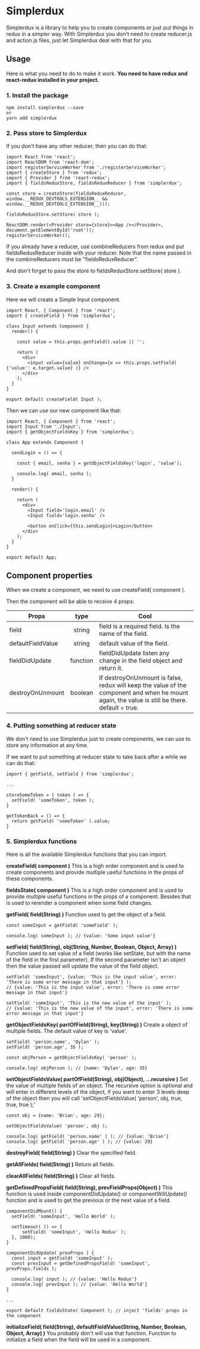 # Simplerdux

Simplerdux is a library to help you to create components or just put things in redux in a simpler way.
With Simplerdux you don't need to create reducer.js and action.js files, just let Simplerdux deal with that for you.

## Usage

Here is what you need to do to make it work.
**You need to have redux and react-redux installed in your project.**

### 1. Install the package

```
npm install simplerdux --save
or
yarn add simplerdux
```
### 2. Pass store to Simplerdux

  If you don't have any other reducer, then you can do that:
```
import React from 'react';
import ReactDOM from 'react-dom';
import registerServiceWorker from './registerServiceWorker';
import { createStore } from 'redux';
import { Provider } from 'react-redux';
import { fieldsReduxStore, fieldsReduxReducer } from 'simplerdux';

const store = createStore(fieldsReduxReducer, window.__REDUX_DEVTOOLS_EXTENSION__ && window.__REDUX_DEVTOOLS_EXTENSION__());

fieldsReduxStore.setStore( store );

ReactDOM.render(<Provider store={store}><App /></Provider>, document.getElementById('root'));
registerServiceWorker();
```

If you already have a reducer, use combineReducers from redux and put fieldsReduxReducer inside with your reducer.
Note that the name passed in the combineReducers must be "fieldsReduxReducer".

And don't forget to pass the store to fieldsReduxStore.setStore( store ).

### 3. Create a example component

Here we will create a Simple Input component.

```
import React, { Component } from 'react';
import { createField } from 'simplerdux';

class Input extends Component {
  render() {

    const value = this.props.getField().value || '';

    return (
      <div>
        <input value={value} onChange={e => this.props.setField( {'value': e.target.value} )} />
      </div>
    );
  }
}

export default createField( Input );
```

Then we can use our new component like that:
```
import React, { Component } from 'react';
import Input from './Input';
import { getObjectFieldsKey } from 'simplerdux';

class App extends Component {

  sendLogin = () => {

    const { email, senha } = getObjectFieldsKey('login', 'value');

    console.log( email, senha );
  }

  render() {

    return (
      <div>
        <Input field='login.email' />
        <Input field='login.senha' />

        <button onClick={this.sendLogin}>Login</button>
      </div>
    );
  }
}

export default App;
```

## Component properties

When we create a component, we need to use createField( component ).

Then the component will be able to receive 4 props:

| Props       | type           | Cool  |
| ------------- |:-------------:| ------------- |
| field      | string | field is a required field. Is the name of the field. |
| defaultFieldValue      | string | default value of the field. |
| fieldDidUpdate | function      |    fieldDidUpdate listen any change in the field object and return it. |
| destroyOnUnmount | boolean      |    If destroyOnUnmount is false, redux will keep the value of the component and when he mount again, the value is still be there. default = true.   |

### 4. Putting something at reducer state

We don't need to use Simplerdux just to create components, we can use to store any information at any time.

If we want to put something at reducer state to take back after a while we can do that:

```
import { getField, setField } from 'simplerdux';

...

storeSomeToken = ( token ) => {
  setField( 'someToken', token );
}

getTokenBack = () => {
  return getField( 'someToken' ).value;
}
```

### 5. Simplerdux functions

Here is all the available Simplerdux functions that you can import.

**createField( component )**
This is a high order component and is used to create components and provide multiple useful functions in the props of these components.

**fieldsState( component )**
This is a high order component and is used to provide multiple useful functions in the props of a component. Besides that is used to rerender a component when some field changes.

**getField( field(String) )**
Function used to get the object of a field.

```
const someInput = getField( 'someField' );

console.log( someInput ); // {value: 'Some input value'}
```

**setField( field(String), obj(String, Number, Boolean, Object, Array) )**
Function used to set value of a field (works like setState, but with the name of the field in the first parameter). If the second parameter isn't an object then the value passed will update the value of the field object.

```
setField( 'someInput', {value: 'This is the input value', error: 'There is some error message in that input'} );
// {value: 'This is the input value', error: 'There is some error message in that input'}

setField( 'someInput', 'This is the new value of the input' );
// {value: 'This is the new value of the input', error: 'There is some error message in that input'}
```

**getObjectFieldsKey( partOfField(String), key(String) )**
Create a object of multiple fields. The default value of key is 'value'.

```
setField( 'person.name', 'Dylan' );
setField( 'person.age', 35 );

const objPerson = getObjectFieldsKey( 'person' );

console.log( objPerson ); // {name: 'Dylan', age: 35}
```

**setObjectFieldsValue( partOfField(String), obj(Object), ...recursive )**
Set the value of multiple fields of an object. The recursive option is optional and will enter in different levels of the object, if you want to enter 3 levels deep of the object then you will call 'setObjectFieldsValue( 'person', obj, true, true, true );'

```
const obj = {name: 'Brian', age: 29};

setObjectFieldsValue( 'person', obj );

console.log( getField( 'person.name' ) ); // {value: 'Brian'}
console.log( getField( 'person.age' ) ); // {value: 29}
```

**destroyField( field(String) )**
Clear the specified field.

**getAllFields( field(String) )**
Return all fields.

**clearAllFields( field(String) )**
Clear all fields.

**getDefinedPropsField( field(String), prevFieldProps(Object) )**
This function is used inside componentDidUpdate() or componentWillUpdate() function and is used to get the previous or the next value of a field.

```
componentDidMount() {
  setField( 'someInput', 'Hello World' );

  setTimeout( () => {
      setField( 'someInput', 'Hello Redux' );
  }, 1000);
}

componentDidUpdate( prevProps ) {
  const input = getField( 'someInput' );
  const prevInput = getDefinedPropsField( 'someInput', prevProps.fields );

  console.log( input ); // {value: 'Hello Redux'}
  console.log( prevInput ); // {value: 'Hello World'}
}

...

export default fieldsState( Component ); // inject 'fields' props in the component
```

**initializeField( field(String), defaultFieldValue(String, Number, Boolean, Object, Array) )**
You probably don't will use that function. Function to initialize a field when the field will be used in a component.
